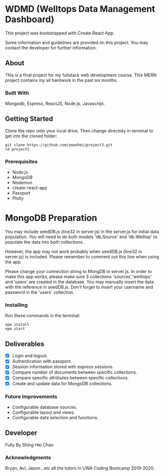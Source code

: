 # WDMD (Welltops Data Management Dashboard)

This project was bootstrapped with Create React App.

Some information and guidelines are provided on this project. You may contact the developer for further information.

## About
This is a final project for my fullstack web development course. This MERN project contains my all hardwork in the past six months. 

### Built With
Mongodb, Express, ReactJS, Node.js, Javascript.

## Getting Started
Clone the repo onto your local drive. Then change directoty in terminal to get into the cloned folder:
```
git clone https://github.com/ymanhei/project3.git
cd project3
```

### Prerequisites
- Node.js
- MongoDB
- Nodemon
- create-react-app
- Passport
- Plotly

# MongoDB Preparation
You may include seedDB.js (line32 in server.js) in the server.js for initial data population. You will need to do both models 'db.Source' and 'db.Welltop' to populate the data into both collections.

However, the app may not work probably when seedDB.js (line32 in server.js) is included. Please remember to comment out this line when using the app.

Please change your connection string to MongDB in server.js. In order to make this app works, please make sure 3 collections 'sources','welltops' and 'users' are created in the database. You may manually insert the data with the reference in seedDB.js. Don't forget to insert your username and password in the 'users' collection.

### Installing
Run these commands in the terminal:
```
npm install
npm start
```

## Deliverables
- [x] Login and logout.
- [x] Authentication with passport.
- [x] Session information stored with express sessions.
- [x] Compare number of documents between specific collections.
- [x] Compare specific attributes between specific collections.
- [x] Create and update data for  MongoDB collections.

### Future Improvements
- Configurable database sources.
- Configurable layout and views.
- Configurable data selection and functions.

## Developer
Fully By Shing Hei Chan

### Acknowledgments
Bryan, Avi, Jason...etc all the tutors in UWA Coding Bootcamp 2019-2020.


